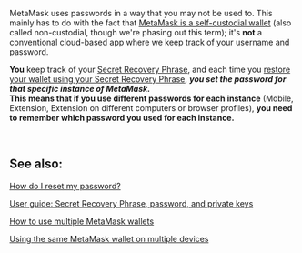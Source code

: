 MetaMask uses passwords in a way that you may not be used to. This mainly has to do with the fact that [MetaMask is a self-custodial wallet](https://support.metamask.io/hc/en-us/articles/360059952212) (also called non-custodial, though we're phasing out this term); it's **not** a conventional cloud-based app where we keep track of your username and password.


**You** keep track of your [Secret Recovery Phrase](https://support.metamask.io/hc/en-us/articles/4404722782107), and each time you [restore your wallet using your Secret Recovery Phrase](https://support.metamask.io/hc/en-us/articles/360015289612), ***you set the password for that specific instance of MetaMask.***  
**This means that if you use different passwords for each instance** (Mobile, Extension, Extension on different computers or browser profiles), **you need to remember which password you used for each instance.**


 


See also:
---------


[How do I reset my password?](https://support.metamask.io/hc/en-us/articles/360039616872)


[User guide: Secret Recovery Phrase, password, and private keys](https://support.metamask.io/hc/en-us/articles/4404722782107)


[How to use multiple MetaMask wallets](https://support.metamask.io/hc/en-us/articles/12174759849371)


[Using the same MetaMask wallet on multiple devices](https://support.metamask.io/hc/en-us/articles/360015289772)

